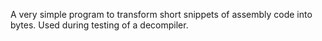 A very simple program to transform short snippets of assembly code into bytes. Used during testing of a decompiler.
